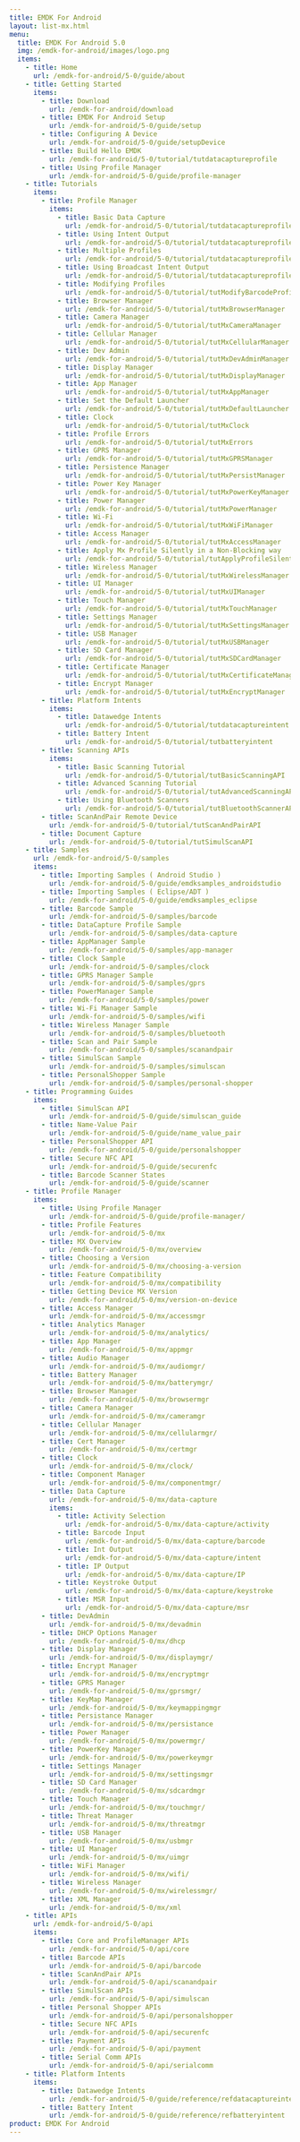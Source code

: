 ```yaml
---
title: EMDK For Android
layout: list-mx.html
menu:
  title: EMDK For Android 5.0
  img: /emdk-for-android/images/logo.png
  items:
    - title: Home
      url: /emdk-for-android/5-0/guide/about
    - title: Getting Started
      items:
        - title: Download
          url: /emdk-for-android/download
        - title: EMDK For Android Setup
          url: /emdk-for-android/5-0/guide/setup
        - title: Configuring A Device
          url: /emdk-for-android/5-0/guide/setupDevice
        - title: Build Hello EMDK
          url: /emdk-for-android/5-0/tutorial/tutdatacaptureprofile
        - title: Using Profile Manager
          url: /emdk-for-android/5-0/guide/profile-manager
    - title: Tutorials
      items:
        - title: Profile Manager
          items:
            - title: Basic Data Capture
              url: /emdk-for-android/5-0/tutorial/tutdatacaptureprofile
            - title: Using Intent Output
              url: /emdk-for-android/5-0/tutorial/tutdatacaptureprofilePt2
            - title: Multiple Profiles
              url: /emdk-for-android/5-0/tutorial/tutdatacaptureprofilePt3
            - title: Using Broadcast Intent Output
              url: /emdk-for-android/5-0/tutorial/tutdatacaptureprofilePt4
            - title: Modifying Profiles
              url: /emdk-for-android/5-0/tutorial/tutModifyBarcodeProfileSettings
            - title: Browser Manager
              url: /emdk-for-android/5-0/tutorial/tutMxBrowserManager
            - title: Camera Manager
              url: /emdk-for-android/5-0/tutorial/tutMxCameraManager
            - title: Cellular Manager
              url: /emdk-for-android/5-0/tutorial/tutMxCellularManager
            - title: Dev Admin
              url: /emdk-for-android/5-0/tutorial/tutMxDevAdminManager
            - title: Display Manager
              url: /emdk-for-android/5-0/tutorial/tutMxDisplayManager
            - title: App Manager
              url: /emdk-for-android/5-0/tutorial/tutMxAppManager
            - title: Set the Default Launcher
              url: /emdk-for-android/5-0/tutorial/tutMxDefaultLauncher
            - title: Clock
              url: /emdk-for-android/5-0/tutorial/tutMxClock
            - title: Profile Errors
              url: /emdk-for-android/5-0/tutorial/tutMxErrors
            - title: GPRS Manager
              url: /emdk-for-android/5-0/tutorial/tutMxGPRSManager
            - title: Persistence Manager
              url: /emdk-for-android/5-0/tutorial/tutMxPersistManager
            - title: Power Key Manager
              url: /emdk-for-android/5-0/tutorial/tutMxPowerKeyManager
            - title: Power Manager
              url: /emdk-for-android/5-0/tutorial/tutMxPowerManager
            - title: Wi-Fi
              url: /emdk-for-android/5-0/tutorial/tutMxWiFiManager
            - title: Access Manager
              url: /emdk-for-android/5-0/tutorial/tutMxAccessManager
            - title: Apply Mx Profile Silently in a Non-Blocking way
              url: /emdk-for-android/5-0/tutorial/tutApplyProfileSilently
            - title: Wireless Manager
              url: /emdk-for-android/5-0/tutorial/tutMxWirelessManager
            - title: UI Manager
              url: /emdk-for-android/5-0/tutorial/tutMxUIManager
            - title: Touch Manager
              url: /emdk-for-android/5-0/tutorial/tutMxTouchManager
            - title: Settings Manager
              url: /emdk-for-android/5-0/tutorial/tutMxSettingsManager
            - title: USB Manager
              url: /emdk-for-android/5-0/tutorial/tutMxUSBManager
            - title: SD Card Manager
              url: /emdk-for-android/5-0/tutorial/tutMxSDCardManager
            - title: Certificate Manager
              url: /emdk-for-android/5-0/tutorial/tutMxCertificateManager
            - title: Encrypt Manager
              url: /emdk-for-android/5-0/tutorial/tutMxEncryptManager
        - title: Platform Intents
          items:
            - title: Datawedge Intents
              url: /emdk-for-android/5-0/tutorial/tutdatacaptureintent
            - title: Battery Intent
              url: /emdk-for-android/5-0/tutorial/tutbatteryintent
        - title: Scanning APIs
          items:
            - title: Basic Scanning Tutorial
              url: /emdk-for-android/5-0/tutorial/tutBasicScanningAPI
            - title: Advanced Scanning Tutorial
              url: /emdk-for-android/5-0/tutorial/tutAdvancedScanningAPI
            - title: Using Bluetooth Scanners
              url: /emdk-for-android/5-0/tutorial/tutBluetoothScannerAPI
        - title: ScanAndPair Remote Device
          url: /emdk-for-android/5-0/tutorial/tutScanAndPairAPI
        - title: Document Capture
          url: /emdk-for-android/5-0/tutorial/tutSimulScanAPI
    - title: Samples
      url: /emdk-for-android/5-0/samples
      items:
        - title: Importing Samples ( Android Studio )
          url: /emdk-for-android/5-0/guide/emdksamples_androidstudio
        - title: Importing Samples ( Eclipse/ADT )
          url: /emdk-for-android/5-0/guide/emdksamples_eclipse
        - title: Barcode Sample
          url: /emdk-for-android/5-0/samples/barcode
        - title: DataCapture Profile Sample
          url: /emdk-for-android/5-0/samples/data-capture
        - title: AppManager Sample
          url: /emdk-for-android/5-0/samples/app-manager
        - title: Clock Sample
          url: /emdk-for-android/5-0/samples/clock
        - title: GPRS Manager Sample
          url: /emdk-for-android/5-0/samples/gprs
        - title: PowerManager Sample
          url: /emdk-for-android/5-0/samples/power
        - title: Wi-Fi Manager Sample
          url: /emdk-for-android/5-0/samples/wifi
        - title: Wireless Manager Sample
          url: /emdk-for-android/5-0/samples/bluetooth
        - title: Scan and Pair Sample
          url: /emdk-for-android/5-0/samples/scanandpair
        - title: SimulScan Sample
          url: /emdk-for-android/5-0/samples/simulscan
        - title: PersonalShopper Sample
          url: /emdk-for-android/5-0/samples/personal-shopper
    - title: Programming Guides
      items:
        - title: SimulScan API
          url: /emdk-for-android/5-0/guide/simulscan_guide
        - title: Name-Value Pair
          url: /emdk-for-android/5-0/guide/name_value_pair
        - title: PersonalShopper API
          url: /emdk-for-android/5-0/guide/personalshopper
        - title: Secure NFC API
          url: /emdk-for-android/5-0/guide/securenfc
        - title: Barcode Scanner States
          url: /emdk-for-android/5-0/guide/scanner
    - title: Profile Manager
      items:
        - title: Using Profile Manager
          url: /emdk-for-android/5-0/guide/profile-manager/
        - title: Profile Features
          url: /emdk-for-android/5-0/mx
        - title: MX Overview
          url: /emdk-for-android/5-0/mx/overview
        - title: Choosing a Version
          url: /emdk-for-android/5-0/mx/choosing-a-version
        - title: Feature Compatibility
          url: /emdk-for-android/5-0/mx/compatibility
        - title: Getting Device MX Version
          url: /emdk-for-android/5-0/mx/version-on-device
        - title: Access Manager
          url: /emdk-for-android/5-0/mx/accessmgr
        - title: Analytics Manager
          url: /emdk-for-android/5-0/mx/analytics/
        - title: App Manager
          url: /emdk-for-android/5-0/mx/appmgr
        - title: Audio Manager
          url: /emdk-for-android/5-0/mx/audiomgr/
        - title: Battery Manager
          url: /emdk-for-android/5-0/mx/batterymgr/
        - title: Browser Manager
          url: /emdk-for-android/5-0/mx/browsermgr
        - title: Camera Manager
          url: /emdk-for-android/5-0/mx/cameramgr
        - title: Cellular Manager
          url: /emdk-for-android/5-0/mx/cellularmgr/
        - title: Cert Manager
          url: /emdk-for-android/5-0/mx/certmgr
        - title: Clock
          url: /emdk-for-android/5-0/mx/clock/
        - title: Component Manager
          url: /emdk-for-android/5-0/mx/componentmgr/
        - title: Data Capture
          url: /emdk-for-android/5-0/mx/data-capture
          items:
            - title: Activity Selection
              url: /emdk-for-android/5-0/mx/data-capture/activity
            - title: Barcode Input
              url: /emdk-for-android/5-0/mx/data-capture/barcode
            - title: Int Output
              url: /emdk-for-android/5-0/mx/data-capture/intent
            - title: IP Output
              url: /emdk-for-android/5-0/mx/data-capture/IP
            - title: Keystroke Output
              url: /emdk-for-android/5-0/mx/data-capture/keystroke
            - title: MSR Input
              url: /emdk-for-android/5-0/mx/data-capture/msr
        - title: DevAdmin
          url: /emdk-for-android/5-0/mx/devadmin
        - title: DHCP Options Manager
          url: /emdk-for-android/5-0/mx/dhcp
        - title: Display Manager
          url: /emdk-for-android/5-0/mx/displaymgr/
        - title: Encrypt Manager
          url: /emdk-for-android/5-0/mx/encryptmgr
        - title: GPRS Manager
          url: /emdk-for-android/5-0/mx/gprsmgr/
        - title: KeyMap Manager
          url: /emdk-for-android/5-0/mx/keymappingmgr
        - title: Persistance Manager
          url: /emdk-for-android/5-0/mx/persistance
        - title: Power Manager
          url: /emdk-for-android/5-0/mx/powermgr/
        - title: PowerKey Manager
          url: /emdk-for-android/5-0/mx/powerkeymgr
        - title: Settings Manager
          url: /emdk-for-android/5-0/mx/settingsmgr
        - title: SD Card Manager
          url: /emdk-for-android/5-0/mx/sdcardmgr
        - title: Touch Manager
          url: /emdk-for-android/5-0/mx/touchmgr/
        - title: Threat Manager
          url: /emdk-for-android/5-0/mx/threatmgr
        - title: USB Manager
          url: /emdk-for-android/5-0/mx/usbmgr
        - title: UI Manager
          url: /emdk-for-android/5-0/mx/uimgr
        - title: WiFi Manager
          url: /emdk-for-android/5-0/mx/wifi/
        - title: Wireless Manager
          url: /emdk-for-android/5-0/mx/wirelessmgr/
        - title: XML Manager
          url: /emdk-for-android/5-0/mx/xml
    - title: APIs
      url: /emdk-for-android/5-0/api
      items:
        - title: Core and ProfileManager APIs
          url: /emdk-for-android/5-0/api/core
        - title: Barcode APIs
          url: /emdk-for-android/5-0/api/barcode
        - title: ScanAndPair APIs
          url: /emdk-for-android/5-0/api/scanandpair
        - title: SimulScan APIs
          url: /emdk-for-android/5-0/api/simulscan
        - title: Personal Shopper APIs
          url: /emdk-for-android/5-0/api/personalshopper
        - title: Secure NFC APIs
          url: /emdk-for-android/5-0/api/securenfc
        - title: Payment APIs
          url: /emdk-for-android/5-0/api/payment
        - title: Serial Comm APIs
          url: /emdk-for-android/5-0/api/serialcomm
    - title: Platform Intents
      items:
        - title: Datawedge Intents
          url: /emdk-for-android/5-0/guide/reference/refdatacaptureintent
        - title: Battery Intent
          url: /emdk-for-android/5-0/guide/reference/refbatteryintent
product: EMDK For Android
---
```










